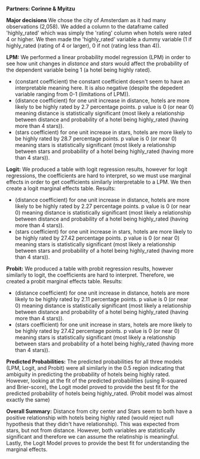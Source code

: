 __Partners: Corinne & Myitzu__

__Major decisions__
We chose the city of Amsterdam as it had many observations (2,058). We added a column to the dataframe called 'highly_rated' which was simply the 'rating' column when hotels were rated 4 or higher. We then made the 'highly_rated' variable a dummy variable (1 if highly_rated (rating of 4 or larger), 0 if not (rating less than 4)).

__LPM:__ We performed a linear probability model regression (LPM) in order to see how unit changes in *distance* and *stars* would affect the probability of the dependent variable being 1 (a hotel being highly rated). 
- (constant coefficient) the constant coefficient doesn't seem to have an interpretable meaning here. It is also negative (despite the depedent variable ranging from 0-1 (limitations of LPM)).
- (distance coefficient) for one unit increase in distance, hotels are more likely to be highly rated by 2.7 percentage points. p value is 0 (or near 0) meaning distance is statistically significant (most likely a relationship between distance and probability of a hotel being highly_rated (having more than 4 stars)).
- (stars coefficient) for one unit increase in stars, hotels are more likely to be highly rated by 28.7 percentage points. p value is 0 (or near 0) meaning stars is statistically significant (most likely a relationship between stars and probability of a hotel being highly_rated (having more than 4 stars)).

__Logit:__  We produced a table with logit regression results, however for logit regressions, the coefficients are hard to interpret, so we must use marginal effects in order to get coefficients similarly interpretable to a LPM. We then create a logit marginal effects table. 
Results:
- (distance coefficient) for one unit increase in distance, hotels are more likely to be highly rated by 2.27 percentage points. p value is 0 (or near 0) meaning distance is statistically significant (most likely a relationship between distance and probability of a hotel being highly_rated (having more than 4 stars)).
- (stars coefficient) for one unit increase in stars, hotels are more likely to be highly rated by 27.42 percentage points. p value is 0 (or near 0) meaning stars is statistically significant (most likely a relationship between stars and probability of a hotel being highly_rated (having more than 4 stars)).

__Probit:__ We produced a table with probit regression results, however similarly to logit, the coefficients are hard to interpret. Therefore, we created a probit marginal effects table.
Results:
- (distance coefficient) for one unit increase in distance, hotels are more likely to be highly rated by 2.11 percentage points. p value is 0 (or near 0) meaning distance is statistically significant (most likely a relationship between distance and probability of a hotel being highly_rated (having more than 4 stars)).
- (stars coefficient) for one unit increase in stars, hotels are more likely to be highly rated by 27.42 percentage points. p value is 0 (or near 0) meaning stars is statistically significant (most likely a relationship between stars and probability of a hotel being highly_rated (having more than 4 stars)).

__Predicted Probabilities:__
The predicted probabilities for all three models (LPM, Logit, and Probit) were all similarly in the 0.5 region indicating that ambiguity in predicting the probability of hotels being highly rated.
However, looking at the fit of the predicted probabilities (using R-squared and Brier-score), the Logit model proved to provide the best fit for the predicted probability of hotels being highly_rated. (Probit model was almost exactly the same)

__Overall Summary:__
Distance from city center and Stars seem to both have a positive relationship with hotels being highly rated (would reject null hypothesis that they didn't have relationship). This was expected from stars, but not from distance. However, both variables are statistically significant and therefore we can assume the relatinship is meaningful. Lastly, the Logit Model proves to provide the best fit for understanding the marginal effects. 
